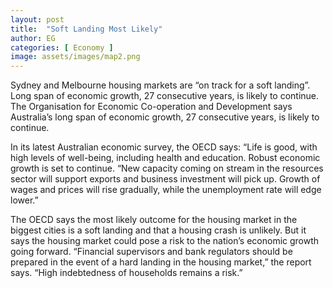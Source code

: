 ```yaml
---
layout: post
title:  "Soft Landing Most Likely"
author: EG
categories: [ Economy ]
image: assets/images/map2.png
---
```

Sydney and Melbourne housing markets are “on track for a soft landing”. Long span of economic growth, 27 consecutive years, is likely to continue. The Organisation for Economic Co-operation and Development says Australia’s long span of economic growth, 27 consecutive years, is likely to continue.

In its latest Australian economic survey, the OECD says:
“Life is good, with high levels of well-being, including
health and education. Robust economic growth is set
to continue. “New capacity coming on stream in the
resources sector will support exports and business
investment will pick up. Growth of wages and prices
will rise gradually, while the unemployment rate will
edge lower.”

The OECD says the most likely outcome for the housing
market in the biggest cities is a soft landing and that
a housing crash is unlikely. But it says the housing
market could pose a risk to the nation’s economic
growth going forward. “Financial supervisors and bank
regulators should be prepared in the event of a hard
landing in the housing market,” the report says. “High
indebtedness of households remains a risk.”
